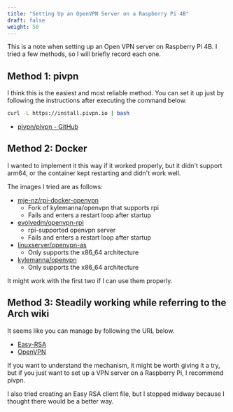 ```yaml
---
title: "Setting Up an OpenVPN Server on a Raspberry Pi 4B"
draft: false
weight: 50
---
```


This is a note when setting up an Open VPN server on Raspberry Pi 4B.
I tried a few methods, so I will briefly record each one.

## Method 1: pivpn

I think this is the easiest and most reliable method.
You can set it up just by following the instructions after executing the command below.

```sh
curl -L https://install.pivpn.io | bash
```

- [pivpn/pivpn - GitHub](https://github.com/pivpn/pivpn)

## Method 2: Docker

I wanted to implement it this way if it worked properly, but it didn't support arm64, or the container kept restarting and didn't work well.

The images I tried are as follows:

- [mje-nz/rpi-docker-openvpn](https://github.com/mje-nz/rpi-docker-openvpn)
  - Fork of kylemanna/openvpn that supports rpi
  - Fails and enters a restart loop after startup
- [evolvedm/openvpn-rpi](https://hub.docker.com/r/evolvedm/openvpn-rpi/)
  - rpi-supported openvpn server
  - Fails and enters a restart loop after startup
- [linuxserver/openvpn-as](https://hub.docker.com/r/linuxserver/openvpn-as/)
  - Only supports the x86_64 architecture
- [kylemanna/openvpn](https://github.com/kylemanna/docker-openvpn)
  - Only supports the x86_64 architecture

It might work with the first two if I can use them properly.

## Method 3: Steadily working while referring to the Arch wiki

It seems like you can manage by following the URL below.

- [Easy-RSA](https://wiki.archlinux.jp/index.php/Easy-RSA)
- [OpenVPN](https://wiki.archlinux.jp/index.php/OpenVPN)

If you want to understand the mechanism, it might be worth giving it a try, but if you just want to set up a VPN server on a Raspberry Pi, I recommend pivpn.

I also tried creating an Easy RSA client file, but I stopped midway because I thought there would be a better way.
